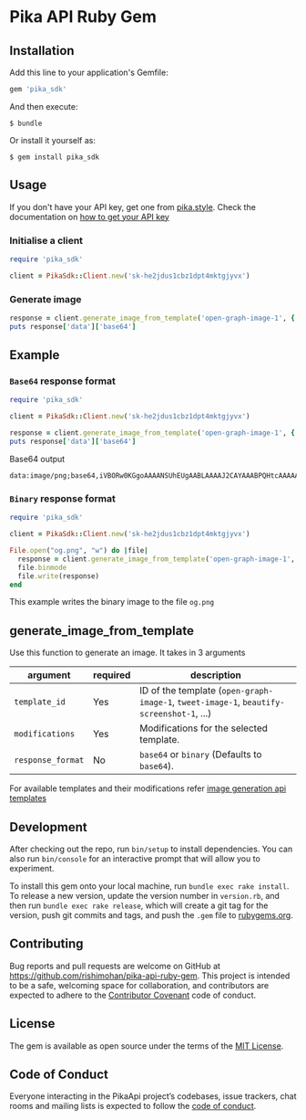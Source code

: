 # Pika API Ruby Gem

## Installation

Add this line to your application's Gemfile:

```ruby
gem 'pika_sdk'
```

And then execute:

    $ bundle

Or install it yourself as:

    $ gem install pika_sdk

## Usage

If you don't have your API key, get one from [pika.style](https://pika.style/pricing). Check the documentation on [how to get your API key](https://docs.pika.style/docs/basics/getting-api-key)

### Initialise a client

```ruby
require 'pika_sdk'

client = PikaSdk::Client.new('sk-he2jdus1cbz1dpt4mktgjyvx')
```

### Generate image

```ruby
response = client.generate_image_from_template('open-graph-image-1', {'title': 'From python sdk new'}, 'base64')
puts response['data']['base64']
```

## Example

### `Base64` response format

```ruby
require 'pika_sdk'

client = PikaSdk::Client.new('sk-he2jdus1cbz1dpt4mktgjyvx')

response = client.generate_image_from_template('open-graph-image-1', {'title': 'From ruby sdk'}, 'base64')
puts response['data']['base64']
```

Base64 output

```
data:image/png;base64,iVBORw0KGgoAAAANSUhEUgAABLAAAAJ2CAYAAABPQHtcAAAAAXNSR0IArs4c6QAAIABJREFUeJzs3XmYJXdZL/Bvna37dM90FghLCBAQkC1BCBAMShLFBJAgKnofroBeFUUF5LrhiihXcV8BQRYVUUAlIewIGPbFmLCFLWwCYZEtzPR+trp/TM/......
```

### `Binary` response format

```ruby
require 'pika_sdk'

client = PikaSdk::Client.new('sk-he2jdus1cbz1dpt4mktgjyvx')

File.open("og.png", "w") do |file|
  response = client.generate_image_from_template('open-graph-image-1', {'title': 'From ruby sdk'}, 'binary')
  file.binmode
  file.write(response)
end
```

This example writes the binary image to the file `og.png`

## generate_image_from_template

Use this function to generate an image. It takes in 3 arguments

| argument | required | description |
|----------|----------|-------------|
|`template_id` | Yes | ID of the template (`open-graph-image-1`, `tweet-image-1`, `beautify-screenshot-1`, ...) |
|`modifications` | Yes | Modifications for the selected template. |
|`response_format` | No | `base64` or `binary` (Defaults to `base64`). |

For available templates and their modifications refer [image generation api templates](https://pika.style/image-generation-api/templates)

## Development

After checking out the repo, run `bin/setup` to install dependencies. You can also run `bin/console` for an interactive prompt that will allow you to experiment.

To install this gem onto your local machine, run `bundle exec rake install`. To release a new version, update the version number in `version.rb`, and then run `bundle exec rake release`, which will create a git tag for the version, push git commits and tags, and push the `.gem` file to [rubygems.org](https://rubygems.org).

## Contributing

Bug reports and pull requests are welcome on GitHub at https://github.com/rishimohan/pika-api-ruby-gem. This project is intended to be a safe, welcoming space for collaboration, and contributors are expected to adhere to the [Contributor Covenant](http://contributor-covenant.org) code of conduct.

## License

The gem is available as open source under the terms of the [MIT License](https://opensource.org/licenses/MIT).

## Code of Conduct

Everyone interacting in the PikaApi project’s codebases, issue trackers, chat rooms and mailing lists is expected to follow the [code of conduct](https://github.com/rishimohan/pika-api-ruby-gem/blob/master/CODE_OF_CONDUCT.md).
